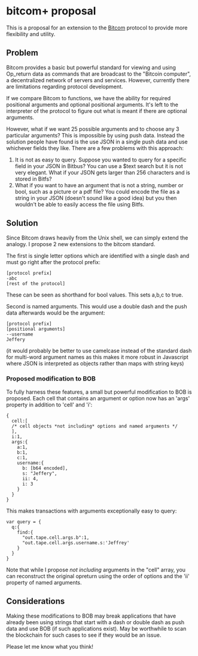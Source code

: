 # bitcom+ proposal  

This is a proposal for an extension to the [Bitcom](https://bitcom.planaria.network/#/) protocol to provide more flexibility and utility. 
 
## Problem   

Bitcom provides a basic but powerful standard for viewing and using Op_return data as commands that are broadcast to the "Bitcoin computer", a decentralized network of servers and services. However, currently there are limitations regarding protocol development.  
  
If we compare Bitcom to functions, we have the ability for required positional arguments and optional positional arguments. It's left to the interpreter of the protocol to figure out what is meant if there are optional arguments. 
 
However, what if we want 25 possible arguments and to choose any 3 particular arguments? This is impossible by using push data. Instead the solution people have found is the use JSON in a single push data and use whichever fields they like. There are a few problems with this approach:  
1. It is not as easy to query. Suppose you wanted to query for a specific field in your JSON in Bitbus? You can use a $text search but it is not very elegant. What if your JSON gets larger than 256 characters and is stored in Bitfs?  
2. What if you want to have an argument that is not a string, number or bool, such as a picture or a pdf file? You could encode the file as a string in your JSON (doesn't sound like a good idea) but you then wouldn't be able to easily access the file using Bitfs.  
  
## Solution 
Since Bitcom draws heavily from the Unix shell, we can simply extend the analogy. I propose 2 new extensions to the bitcom standard. 

The first is single letter options which are identified with a single dash and must go right after the protocol prefix:  
```
[protocol prefix] 
-abc 
[rest of the protocol]
``` 
These can be seen as shorthand for bool values. This sets a,b,c to true.  
 
Second is named arguments. This would use a double dash and the push data afterwards would be the argument: 
```
[protocol prefix] 
[positional arguments] 
--username 
Jeffery
```  
 
(it would probably be better to use camelcase instead of the standard dash for multi-word argument names as this makes it more robust in Javascript where JSON is interpreted as objects rather than maps with string keys)

### Proposed modification to BOB  
To fully harness these features, a small but powerful modification to BOB is proposed. Each cell that contains an argument or option now has an 'args' property in addition to 'cell' and 'i': 
```
{
  cell:[ 
  /* cell objects *not including* options and named arguments */
  ],
  i:1,
  args:{
    a:1,
    b:1,
    c:1,
    username:{
      b: [b64 encoded],
      s: "Jeffery",
      ii: 4,
      i: 3
    }
  }
}
``` 

This makes transactions with arguments exceptionally easy to query: 
```
var query = {
  q:{
    find:{
      "out.tape.cell.args.b":1,
      "out.tape.cell.args.username.s:'Jeffrey'
    }
  }
}
```

Note that while I propose *not including* arguments in the "cell" array, you can reconstruct the original opreturn using the order of options and the 'ii' property of named arguments. 
 
## Considerations 
Making these modifications to BOB may break applications that have already been using strings that start with a dash or double dash as push data and use BOB (if such applications exist). May be worthwhile to scan the blockchain for such cases to see if they would be an issue.
 
Please let me know what you think!

      
    
    
